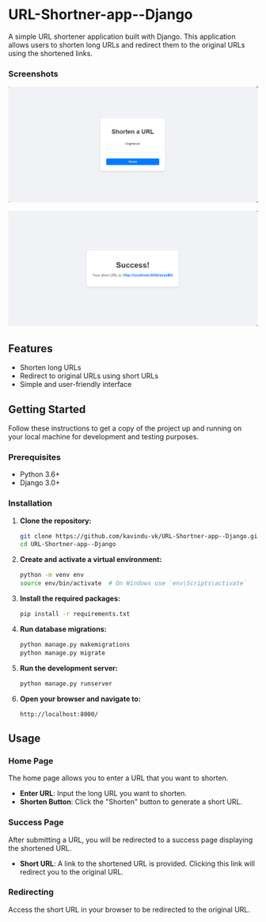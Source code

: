 ﻿# URL-Shortner-app--Django

A simple URL shortener application built with Django. This application allows users to shorten long URLs and redirect them to the original URLs using the shortened links.

### Screenshots

![urlshortner](screenshots/shortner-1.png)

![urlshortner](screenshots/shortner-2.png)

## Features

- Shorten long URLs
- Redirect to original URLs using short URLs
- Simple and user-friendly interface

## Getting Started

Follow these instructions to get a copy of the project up and running on your local machine for development and testing purposes.

### Prerequisites

- Python 3.6+
- Django 3.0+

### Installation

1. **Clone the repository:**

    ```bash
    git clone https://github.com/kavindu-vk/URL-Shortner-app--Django.git
    cd URL-Shortner-app--Django
    ```

2. **Create and activate a virtual environment:**

    ```bash
    python -m venv env
    source env/bin/activate  # On Windows use `env\Scripts\activate`
    ```

3. **Install the required packages:**

    ```bash
    pip install -r requirements.txt
    ```

4. **Run database migrations:**

    ```bash
    python manage.py makemigrations
    python manage.py migrate
    ```

5. **Run the development server:**

    ```bash
    python manage.py runserver
    ```

6. **Open your browser and navigate to:**

    ```
    http://localhost:8000/
    ```

## Usage

### Home Page

The home page allows you to enter a URL that you want to shorten.

- **Enter URL**: Input the long URL you want to shorten.
- **Shorten Button**: Click the "Shorten" button to generate a short URL.

### Success Page

After submitting a URL, you will be redirected to a success page displaying the shortened URL.

- **Short URL**: A link to the shortened URL is provided. Clicking this link will redirect you to the original URL.

### Redirecting

Access the short URL in your browser to be redirected to the original URL.

